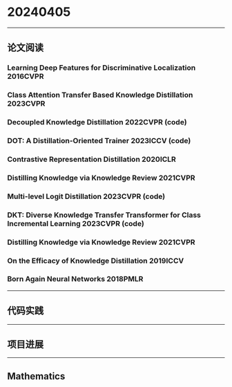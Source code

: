 # 20240405

---

## 论文阅读

### Learning Deep Features for Discriminative Localization 2016CVPR
### Class Attention Transfer Based Knowledge Distillation 2023CVPR


### Decoupled Knowledge Distillation 2022CVPR (code)
### DOT: A Distillation-Oriented Trainer 2023ICCV (code)

### Contrastive Representation Distillation 2020ICLR
### Distilling Knowledge via Knowledge Review 2021CVPR

### Multi-level Logit Distillation 2023CVPR (code)
### DKT: Diverse Knowledge Transfer Transformer for Class Incremental Learning 2023CVPR (code)

### Distilling Knowledge via Knowledge Review 2021CVPR
### On the Efficacy of Knowledge Distillation 2019ICCV
### Born Again Neural Networks 2018PMLR

---

## 代码实践

---

## 项目进展

---

## Mathematics

